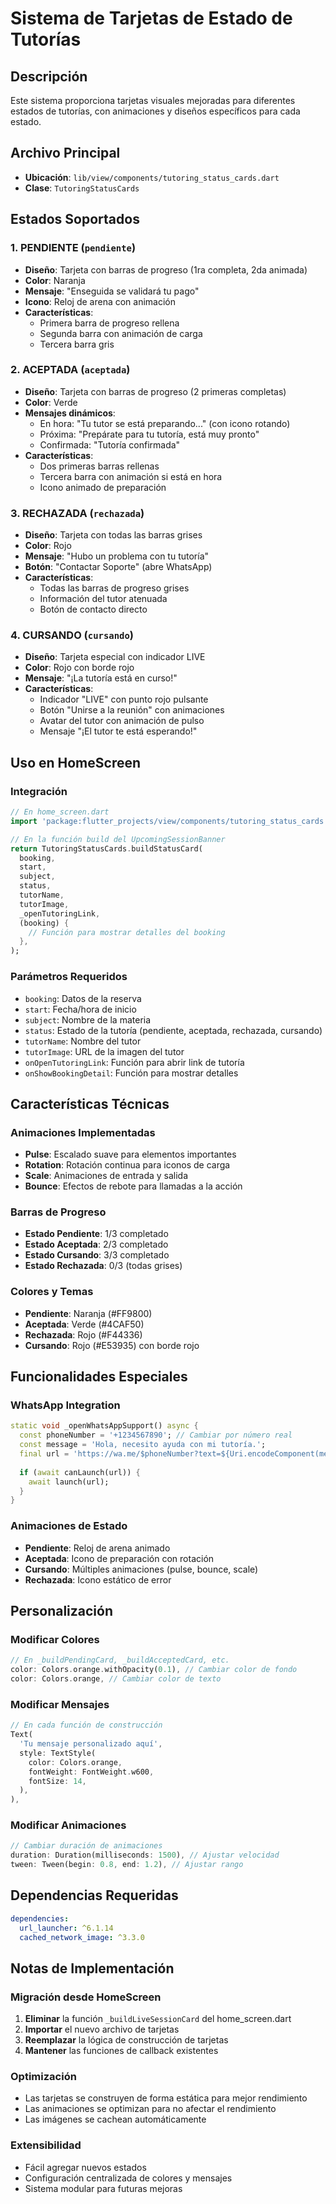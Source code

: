 # Sistema de Tarjetas de Estado de Tutorías

## Descripción
Este sistema proporciona tarjetas visuales mejoradas para diferentes estados de tutorías, con animaciones y diseños específicos para cada estado.

## Archivo Principal
- **Ubicación**: `lib/view/components/tutoring_status_cards.dart`
- **Clase**: `TutoringStatusCards`

## Estados Soportados

### 1. **PENDIENTE** (`pendiente`)
- **Diseño**: Tarjeta con barras de progreso (1ra completa, 2da animada)
- **Color**: Naranja
- **Mensaje**: "Enseguida se validará tu pago"
- **Icono**: Reloj de arena con animación
- **Características**:
  - Primera barra de progreso rellena
  - Segunda barra con animación de carga
  - Tercera barra gris

### 2. **ACEPTADA** (`aceptada`)
- **Diseño**: Tarjeta con barras de progreso (2 primeras completas)
- **Color**: Verde
- **Mensajes dinámicos**:
  - En hora: "Tu tutor se está preparando..." (con icono rotando)
  - Próxima: "Prepárate para tu tutoría, está muy pronto"
  - Confirmada: "Tutoría confirmada"
- **Características**:
  - Dos primeras barras rellenas
  - Tercera barra con animación si está en hora
  - Icono animado de preparación

### 3. **RECHAZADA** (`rechazada`)
- **Diseño**: Tarjeta con todas las barras grises
- **Color**: Rojo
- **Mensaje**: "Hubo un problema con tu tutoría"
- **Botón**: "Contactar Soporte" (abre WhatsApp)
- **Características**:
  - Todas las barras de progreso grises
  - Información del tutor atenuada
  - Botón de contacto directo

### 4. **CURSANDO** (`cursando`)
- **Diseño**: Tarjeta especial con indicador LIVE
- **Color**: Rojo con borde rojo
- **Mensaje**: "¡La tutoría está en curso!"
- **Características**:
  - Indicador "LIVE" con punto rojo pulsante
  - Botón "Unirse a la reunión" con animaciones
  - Avatar del tutor con animación de pulso
  - Mensaje "¡El tutor te está esperando!"

## Uso en HomeScreen

### Integración
```dart
// En home_screen.dart
import 'package:flutter_projects/view/components/tutoring_status_cards.dart';

// En la función build del UpcomingSessionBanner
return TutoringStatusCards.buildStatusCard(
  booking,
  start,
  subject,
  status,
  tutorName,
  tutorImage,
  _openTutoringLink,
  (booking) {
    // Función para mostrar detalles del booking
  },
);
```

### Parámetros Requeridos
- `booking`: Datos de la reserva
- `start`: Fecha/hora de inicio
- `subject`: Nombre de la materia
- `status`: Estado de la tutoría (pendiente, aceptada, rechazada, cursando)
- `tutorName`: Nombre del tutor
- `tutorImage`: URL de la imagen del tutor
- `onOpenTutoringLink`: Función para abrir link de tutoría
- `onShowBookingDetail`: Función para mostrar detalles

## Características Técnicas

### Animaciones Implementadas
- **Pulse**: Escalado suave para elementos importantes
- **Rotation**: Rotación continua para iconos de carga
- **Scale**: Animaciones de entrada y salida
- **Bounce**: Efectos de rebote para llamadas a la acción

### Barras de Progreso
- **Estado Pendiente**: 1/3 completado
- **Estado Aceptada**: 2/3 completado
- **Estado Cursando**: 3/3 completado
- **Estado Rechazada**: 0/3 (todas grises)

### Colores y Temas
- **Pendiente**: Naranja (#FF9800)
- **Aceptada**: Verde (#4CAF50)
- **Rechazada**: Rojo (#F44336)
- **Cursando**: Rojo (#E53935) con borde rojo

## Funcionalidades Especiales

### WhatsApp Integration
```dart
static void _openWhatsAppSupport() async {
  const phoneNumber = '+1234567890'; // Cambiar por número real
  const message = 'Hola, necesito ayuda con mi tutoría.';
  final url = 'https://wa.me/$phoneNumber?text=${Uri.encodeComponent(message)}';
  
  if (await canLaunch(url)) {
    await launch(url);
  }
}
```

### Animaciones de Estado
- **Pendiente**: Reloj de arena animado
- **Aceptada**: Icono de preparación con rotación
- **Cursando**: Múltiples animaciones (pulse, bounce, scale)
- **Rechazada**: Icono estático de error

## Personalización

### Modificar Colores
```dart
// En _buildPendingCard, _buildAcceptedCard, etc.
color: Colors.orange.withOpacity(0.1), // Cambiar color de fondo
color: Colors.orange, // Cambiar color de texto
```

### Modificar Mensajes
```dart
// En cada función de construcción
Text(
  'Tu mensaje personalizado aquí',
  style: TextStyle(
    color: Colors.orange,
    fontWeight: FontWeight.w600,
    fontSize: 14,
  ),
),
```

### Modificar Animaciones
```dart
// Cambiar duración de animaciones
duration: Duration(milliseconds: 1500), // Ajustar velocidad
tween: Tween(begin: 0.8, end: 1.2), // Ajustar rango
```

## Dependencias Requeridas
```yaml
dependencies:
  url_launcher: ^6.1.14
  cached_network_image: ^3.3.0
```

## Notas de Implementación

### Migración desde HomeScreen
1. **Eliminar** la función `_buildLiveSessionCard` del home_screen.dart
2. **Importar** el nuevo archivo de tarjetas
3. **Reemplazar** la lógica de construcción de tarjetas
4. **Mantener** las funciones de callback existentes

### Optimización
- Las tarjetas se construyen de forma estática para mejor rendimiento
- Las animaciones se optimizan para no afectar el rendimiento
- Las imágenes se cachean automáticamente

### Extensibilidad
- Fácil agregar nuevos estados
- Configuración centralizada de colores y mensajes
- Sistema modular para futuras mejoras